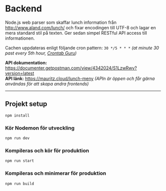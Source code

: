 # Backend

Node.js web parser som skaffar lunch information från http://www.aland.com/lunch/ och fixar encodingen till UTF-8 och lagar en mera standard stil på texten. Ger sedan simpel RESTful API access till informationen.

Cachen uppdateras enligt följande cron pattern: `30 */5 * * *` *(at minute 30 past every 5th hour, [Crontab Guru](https://crontab.guru/#30_*/5_*_*_*))*

**API dokumentation:** https://documenter.getpostman.com/view/4342024/S1LzwRwv?version=latest<br/>
**API länk:** https://mauritz.cloud/lunch-meny *(APIn är öppen och får gärna användas för att skapa andra frontends)*

---

## Projekt setup
```
npm install
```

### Kör Nodemon för utveckling
```
npm run dev
```

### Kompileras och kör för produktion
```
npm run start
```

### Kompileras och minimerar för produktion
```
npm run build
```
